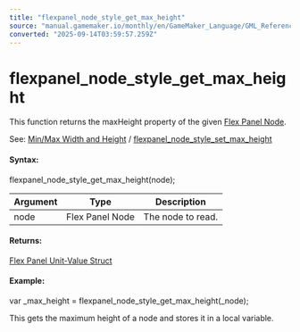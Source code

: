 ```yaml
---
title: "flexpanel_node_style_get_max_height"
source: "manual.gamemaker.io/monthly/en/GameMaker_Language/GML_Reference/Flex_Panels/Function_Reference/Styling_Functions/flexpanel_node_style_get_max_height.htm"
converted: "2025-09-14T03:59:57.259Z"
---
```


# flexpanel\_node\_style\_get\_max\_height

This function returns the maxHeight property of the given [Flex Panel Node](../flexpanel_create_node.md).

See: [Min/Max Width and Height](../../Flex_Panels_Styling.htm#h18) / [flexpanel\_node\_style\_set\_max\_height](flexpanel_node_style_set_max_height.md)

#### Syntax:

flexpanel\_node\_style\_get\_max\_height(node);

| Argument | Type | Description |
| --- | --- | --- |
| node | Flex Panel Node | The node to read. |

#### Returns:

[Flex Panel Unit-Value Struct](section_index.htm#units)

#### Example:

var \_max\_height = flexpanel\_node\_style\_get\_max\_height(\_node);

This gets the maximum height of a node and stores it in a local variable.